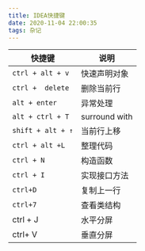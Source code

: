 ```yaml
---
title: IDEA快捷键
date: 2020-11-04 22:00:35
tags: 杂记
---
```






| 快捷键            | 说明          |
| ----------------- | ------------- |
| `ctrl + alt + v`  | 快速声明对象  |
| `ctrl +  delete`  | 删除当前行    |
| `alt + enter`     | 异常处理      |
| `alt + ctrl + T`  | surround with |
| `shift + alt + ↑` | 当前行上移    |
| `ctrl + alt +L`   | 整理代码      |
| `ctrl + N`        | 构造函数      |
| `ctrl + I`        | 实现接口方法  |
| `ctrl+D`          | 复制上一行    |
| `ctrl+7`          | 查看类结构    |
| ctrl + J          | 水平分屏      |
| ctrl+ V           | 垂直分屏      |

